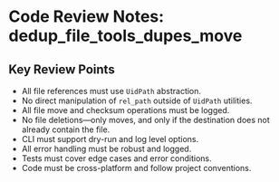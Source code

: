# Code Review Notes: dedup_file_tools_dupes_move

## Key Review Points
- All file references must use `UidPath` abstraction.
- No direct manipulation of `rel_path` outside of `UidPath` utilities.
- All file move and checksum operations must be logged.
- No file deletions—only moves, and only if the destination does not already contain the file.
- CLI must support dry-run and log level options.
- All error handling must be robust and logged.
- Tests must cover edge cases and error conditions.
- Code must be cross-platform and follow project conventions.
